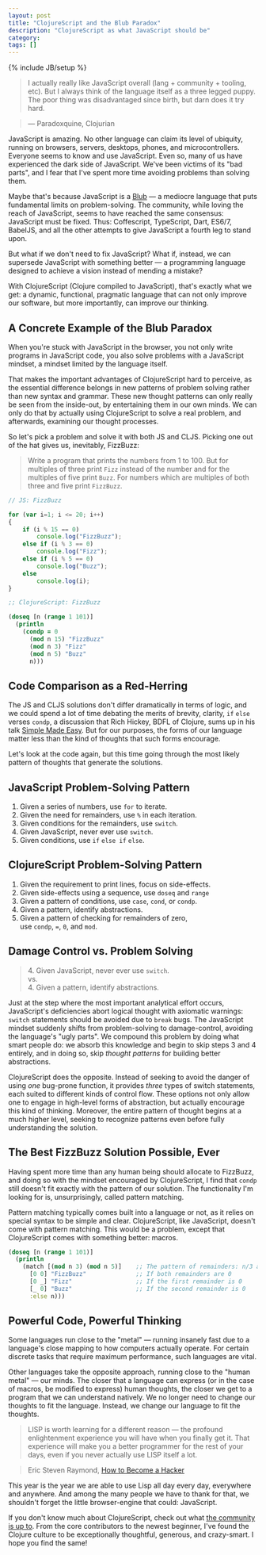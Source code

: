 ```yaml
---
layout: post
title: "ClojureScript and the Blub Paradox"
description: "ClojureScript as what JavaScript should be"
category:
tags: []
---
```

{% include JB/setup %}

> I actually really like JavaScript overall (lang + community + tooling, etc). But I always think of the language itself as a three legged puppy. The poor thing was disadvantaged since birth, but darn does it try hard.

> &mdash; Paradoxquine, Clojurian

JavaScript is amazing. No other language can claim its level of ubiquity, running on browsers, servers, desktops, phones, and microcontrollers. Everyone seems to know and use JavaScript. Even so, many of us have experienced the dark side of JavaScript. We've been victims of its "bad parts", and I fear that I've spent more time avoiding problems than solving them.

Maybe that's because JavaScript is a <a href="http://www.paulgraham.com/avg.html">Blub</a> &mdash; a mediocre language that puts fundamental limits on problem-solving. The community, while loving the reach of JavaScript, seems to have reached the same consensus: JavaScript must be fixed. Thus: Coffescript, TypeScript, Dart, ES6/7, BabelJS, and all the other attempts to give JavaScript a fourth leg to stand upon.

But what if we don't need to fix JavaScript? What if, instead, we can supersede JavaScript with something better &mdash; a programming language designed to achieve a vision instead of mending a mistake?

With ClojureScript (Clojure compiled to JavaScript), that's exactly what we get: a dynamic, functional, pragmatic language that can not only improve our software, but more importantly, can improve our thinking.

## A Concrete Example of the Blub Paradox

When you're stuck with JavaScript in the browser, you not only write programs in JavaScript code, you also solve problems with a JavaScript mindset, a mindset limited by the language itself.

That makes the important advantages of ClojureScript hard to perceive, as the essential difference belongs in new patterns of problem solving rather than new syntax and grammar. These new thought patterns can only really be seen from the inside-out, by entertaining them in our own minds. We can only do that by actually using ClojureScript to solve a real problem, and afterwards, examining our thought processes.

So let's pick a problem and solve it with both JS and CLJS. Picking one out of the hat gives us, inevitably, FizzBuzz:

>Write a program that prints the numbers from 1 to 100. But for multiples of three print `Fizz` instead of the number and for the multiples of five print `Buzz`. For numbers which are multiples of both three and five print `FizzBuzz`.


```js
// JS: FizzBuzz

for (var i=1; i <= 20; i++)
{
    if (i % 15 == 0)
        console.log("FizzBuzz");
    else if (i % 3 == 0)
        console.log("Fizz");
    else if (i % 5 == 0)
        console.log("Buzz");
    else
        console.log(i);
}
```

```clj
;; ClojureScript: FizzBuzz

(doseq [n (range 1 101)]
  (println
    (condp = 0
      (mod n 15) "FizzBuzz"
      (mod n 3) "Fizz"
      (mod n 5) "Buzz"
      n)))
```

## Code Comparison as a Red-Herring

The JS and CLJS solutions don't differ dramatically in terms of logic, and we could spend a lot of time debating the merits of brevity, clarity, `if` `else` verses `condp`, a discussion that Rich Hickey, BDFL of Clojure, sums up in his talk <a href="http://www.infoq.com/presentations/Simple-Made-Easy">Simple Made Easy</a>. But for our purposes, the forms of our language matter less than the kind of thoughts that such forms encourage.

Let's look at the code again, but this time going through the most likely pattern of thoughts that generate the solutions.

## JavaScript Problem-Solving Pattern

1. Given a series of numbers, use `for` to iterate.
2. Given the need for remainders, use `%` in each iteration.
3. Given conditions for the remainders, use `switch`.
4. Given JavaScript, never ever use `switch`.
5. Given conditions, use `if` `else if` `else`.

## ClojureScript Problem-Solving Pattern

1. Given the requirement to print lines, focus on side-effects.
2. Given side-effects using a sequence, use `doseq` and `range`
3. Given a pattern of conditions, use `case`, `cond`, or `condp`.
4. Given a pattern, identify abstractions.
5. Given a pattern of checking for remainders of zero,<BR> use `condp`, `=`, `0`, and `mod`.


## Damage Control vs. Problem Solving

> 4\. Given JavaScript, never ever use `switch`.<BR>
> vs.<BR>
> 4\. Given a pattern, identify abstractions.

Just at the step where the most important analytical effort occurs, JavaScript's deficiencies abort logical thought with axiomatic warnings: `switch` statements should be avoided due to `break` bugs. The JavaScript mindset suddenly shifts from problem-solving to damage-control, avoiding the language's "ugly parts". We compound this problem by doing what smart people do: we absorb this knowledge and begin to skip steps 3 and 4 entirely, and in doing so, skip *thought patterns* for building better abstractions.

ClojureScript does the opposite. Instead of seeking to avoid the danger of using *one* bug-prone function, it provides *three* types of switch statements, each suited to different kinds of control flow. These options not only allow one to engage in high-level forms of abstraction, but actually encourage this kind of thinking. Moreover, the entire pattern of thought begins at a much higher level, seeking to recognize patterns even before fully understanding the solution.

## The Best FizzBuzz Solution Possible, Ever

Having spent more time than any human being should allocate to FizzBuzz, and doing so with the mindset encouraged by ClojureScript, I find that `condp` still doesn't fit exactly with the pattern of our solution.  The functionality I'm looking for is, unsurprisingly, called pattern matching.

Pattern matching typically comes built into a language or not, as it relies on special syntax to be simple and clear. ClojureScript, like JavaScript, doesn't come with pattern matching. This would be a problem, except that ClojureScript comes with something better: macros.

```clj
(doseq [n (range 1 101)]
  (println
    (match [(mod n 3) (mod n 5)]    ;; The pattern of remainders: n/3 and n/5
      [0 0] "FizzBuzz"              ;; If both remainders are 0
      [0 _] "Fizz"                  ;; If the first remainder is 0
      [_ 0] "Buzz"                  ;; If the second remainder is 0
      :else n)))
```

## Powerful Code, Powerful Thinking

Some languages run close to the "metal" &mdash; running insanely fast due to a language's close mapping to how computers actually operate. For certain discrete tasks that require maximum performance, such languages are vital.

Other languages take the opposite approach, running close to the "human metal" &mdash; our minds. The closer that a language can express (or in the case of macros, be modified to express) human thoughts, the closer we get to a program that we can understand natively. We no longer need to change our thoughts to fit the language. Instead, we change our language to fit the thoughts.

>LISP is worth learning for a different reason — the profound enlightenment experience you will have when you finally get it. That experience will make you a better programmer for the rest of your days, even if you never actually use LISP itself a lot.

> Eric Steven Raymond, <a href="http://www.catb.org/esr/faqs/hacker-howto.html">How to Become a Hacker</a>

This year is the year we are able to use Lisp all day every day, everywhere and anywhere. And among the many people we have to thank for that, we shouldn't forget the little browser-engine that could: JavaScript.

If you don't know much about ClojureScript, check out what <a href="https://www.reddit.com/r/ClojureScript/top/?sort=top&t=all">the community is up to</a>. From the core contributors to the newest beginner, I've found the Clojure culture to be exceptionally thoughtful, generous, and crazy-smart. I hope you find the same!

<div style="display: none;">
In this small example, I see the kernal of the essential difference between ClojureScript and JavaScript: **clarity** in syntax and structure, and **power** in logic and functionality.

## Clarity

The easiest thing to spot is the visual difference. Unless you have an irrational fear of parens, the clarity of Clojure is unmistakable. The data speaks for itself:

JavaScript uses 217 characters, 14 lines, 9 keywords or operators:

`for` `var` `if` `else` `%` `=` `<=` `++` `===`

ClojureScript uses 154 characters, 6 lines, and 5 keywords:

`dotimes` `condp` `=` `mod` `println`

While getting used to prefix notation can take a period of adjustment, the simplified syntax of ClojureScript makes for dramatic gains in readability. But clarity comes from more than fewer characters and smarter naming.

## The Blub of If-Else

The blub paradox, an idea of YCombinator's Paul Graham, claims that users of a weak programming language will not be able to understand why more powerful programming languages are more powerful. Worse, they can't imagine programming in a different (and better) way. Graham might be overly pessimistic, and his argument is certainly quite abstract. But with with JavaScript vs. ClojureScript, we can make it concrete:

What would it be like to program without `if` and `else`?

In JavaScript, nothing is more prevalent than nested chains of If-Else-If. The alternatives are worse: `switch` will `break` not only your program, but your spirit. But what else is there? The Javscript ecosystem hasn't offered up anything else. Maybe that all there is? Maybe there's no better way?

ClojureScript offers a simple solution: fix `switch` to use smart conditions. Clojurscript has `case`, `cond`, and most poweful of all, `condp`, where conditions must satisfy a predicate function. But ClojureScript doesn't stop with better conditionals. As part of the larger Clojure ecosystem, it embraces everything from types, to protocols, to dynamic polymorphism, to pattern matching:

```clj
(doseq [n (range 1 101)]
  (match [(mod n 3) (mod n 5)]
    [0 0] (println "FizzBuzz")
    [0 _] (println "Fizz")
    [_ 0] (println "Buzz")
    [_ _] (println n)))
```

## Power

The `match` function is not a function at all, it is a macro. A macro is a special kind of function. It doesn't return values like other functions. Instead, it returns code, code that is run in the macros place. In other words, you write code that writes code. You write programs that write programs. Who needs ES6 and Babel, when ClojureScript can compile itself?

Power comes from doing more with less while paradoxically increasing the simplicity of a program. While being called "simple" might be an insult in some realms, a good program should be simple: simple to write, simple to debug, simple to maintain, simple to extend.

ClojureScript is a powerful and simple language. It isn't like Coffeescript. It isn't like Typescript. It isn't a fix-up for JavaScript. Clojure wasn't written for the browser, but unless something dramatic happens, it will certainly be best known for having turned the browser into real platform for serious software engineering.

ClojureScript is a powerful and simple language. It isn't like Coffeescript. It isn't like Typescript. It isn't a fix-up for JavaScript. ClojureScript is Clojure, but in your browser -- a pragmatic functional programming language that also happens to a Lisp.

</div>

